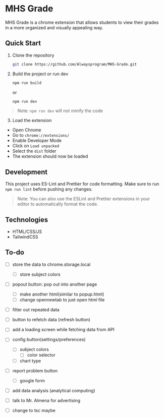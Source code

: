 # MHS Grade

MHS Grade is a chrome extension that allows students to view their grades in a more organized and visually appealing way.

## Quick Start

1. Clone the repository

   ```bash
   git clone https://github.com/Alwaysprogram/MHS-Grade.git
   ```

2. Build the project or run dev

   ```bash
   npm run build
   ```

   or

   ```bash
   npm run dev
   ```

> Note: `npm run dev` will not minify the code

3. Load the extension

- Open Chrome
- Go to `chrome://extensions/`
- Enable Developer Mode
- Click on `Load unpacked`
- Select the `dist` folder
- The extension should now be loaded

## Development

This project uses ES-Lint and Prettier for code formatting. Make sure to run `npm run lint` before pushing any changes.

> Note: You can also use the ESLint and Prettier extensions in your editor to automatically format the code.

## Technologies

- HTML/CSS/JS
- TailwindCSS

## To-do

- [ ] store the data to chrome.storage.local
  - [ ] store subject colors

- [ ] popout button: pop out into another page
  - [ ] make another html(similar to popup.html)
  - [ ] change opennewtab to just open html file
- [ ] filter out repeated data
- [ ] button to refetch data (refresh button)
- [ ] add a loading screen while fetching data from API
- [ ] config button(settings/preferences)
  - [ ] subject colors
    - [ ] color selector
  - [ ] chart type
- [ ] report problem button
  - [ ] google form
- [ ] add data analysis (analytical computing)
- [ ] talk to Mr. Almena for advertising

- [ ] change to tsc maybe
